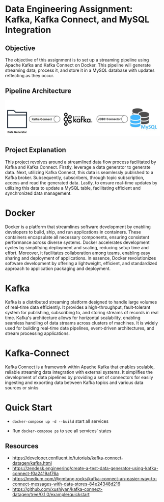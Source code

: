 # Data Engineering Assignment: Kafka, Kafka Connect, and MySQL Integration

## Objective
The objective of this assignment is to set up a streaming pipeline using Apache Kafka and Kafka Connect on Docker. This pipeline will generate streaming data, process it, and store it in a MySQL database with updates reflecting as they occur.

## Pipeline Architecture
![Data Engineering Architecture](https://github.com/vidush5/Assignment-DE/blob/main/architecturede.JPG)

## Project Explanation
This project revolves around a streamlined data flow process facilitated by Kafka and Kafka Connect. Firstly, leverage a data generator to generate data. Next, utilizing Kafka Connect, this data is seamlessly published to a Kafka broker. Subsequently, subscribers, through topic subscription, access and read the generated data. Lastly, to ensure real-time updates by utilizing this data to update a MySQL table, facilitating efficient and synchronized data management. 

# Docker
Docker is a platform that streamlines software development by enabling developers to build, ship, and run applications in containers. These containers encapsulate all necessary components, ensuring consistent performance across diverse systems. Docker accelerates development cycles by simplifying deployment and scaling, reducing setup time and effort. Moreover, it facilitates collaboration among teams, enabling easy sharing and deployment of applications. In essence, Docker revolutionizes software development by offering a lightweight, efficient, and standardized approach to application packaging and deployment.

# Kafka 
Kafka is a distributed streaming platform designed to handle large volumes of real-time data efficiently. It provides a high-throughput, fault-tolerant system for publishing, subscribing to, and storing streams of records in real time. Kafka's architecture allows for horizontal scalability, enabling seamless handling of data streams across clusters of machines. It is widely used for building real-time data pipelines, event-driven architectures, and stream processing applications. 

# Kafka-Connect
Kafka Connect is a framework within Apache Kafka that enables scalable, reliable streaming data integration with external systems. It simplifies the development of data pipelines by providing a set of connectors for easily ingesting and exporting data between Kafka topics and various data sources or sinks

Quick Start
===========

* ``docker-compose up -d --build`` start all services

* Run ``docker-compose ps`` to see all services' states

  

## Resources
- https://developer.confluent.io/tutorials/kafka-connect-datagen/kafka.html
- https://zendesk.engineering/create-a-test-data-generator-using-kafka-connect-f0a2419af76a
- https://medium.com/@gmtang.rocks/kafka-connect-an-easier-way-to-connect-messages-with-data-stores-84e24348d216
- https://github.com/xushiyan/kafka-connect-datagen/tree/0.1.0/example/quickstart










